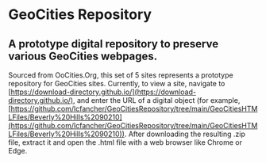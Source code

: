 # GeoCities Repository
## A prototype digital repository to preserve various GeoCities webpages.

Sourced from OoCities.Org, this set of 5 sites represents a prototype repository for GeoCities sites.
Currently, to view a site, navigate to [https://download-directory.github.io/](https://download-directory.github.io/), and enter the URL of a digital object (for example, [https://github.com/lcfancher/GeoCitiesRepository/tree/main/GeoCitiesHTMLFiles/Beverly%20Hills%2090210](https://github.com/lcfancher/GeoCitiesRepository/tree/main/GeoCitiesHTMLFiles/Beverly%20Hills%2090210)). After downloading the resulting .zip file, extract it and open the .html file with a web browser like Chrome or Edge.
